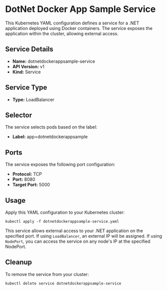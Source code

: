 # DotNet Docker App Sample Service

This Kubernetes YAML configuration defines a service for a .NET application deployed using Docker containers. The service exposes the application within the cluster, allowing external access.

## Service Details

- **Name:** dotnetdockerappsample-service
- **API Version:** v1
- **Kind:** Service

## Service Type

- **Type:** LoadBalancer 

## Selector

The service selects pods based on the label:

- **Label:** app=dotnetdockerappsample

## Ports

The service exposes the following port configuration:

- **Protocol:** TCP
- **Port:** 8080
- **Target Port:** 5000

## Usage

Apply this YAML configuration to your Kubernetes cluster:

`kubectl apply -f dotnetdockerappsample-service.yaml`

This service allows external access to your .NET application on the specified port. If using `LoadBalancer`, an external IP will be assigned. If using `NodePort`, you can access the service on any node's IP at the specified NodePort.

## Cleanup

To remove the service from your cluster:

`kubectl delete service dotnetdockerappsample-service`
